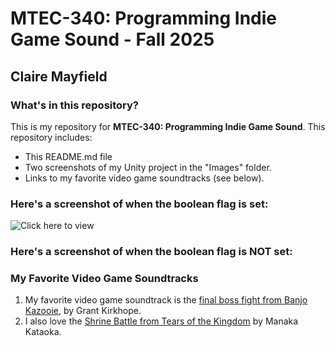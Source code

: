 # MTEC-340: Programming Indie Game Sound - Fall 2025
## Claire Mayfield


### What's in this repository?
This is my repository for **MTEC-340: Programming Indie Game Sound**. This repository includes: 
- This README.md file
- Two screenshots of my Unity project in the "Images" folder. 
- Links to my favorite video game soundtracks (see below). 

### Here's a screenshot of when the boolean flag is set:
![Click here to view](img/IsSet.png)

### Here's a screenshot of when the boolean flag is NOT set:


### My Favorite Video Game Soundtracks
1. My favorite video game soundtrack is the [final boss fight from Banjo Kazooie](https://youtu.be/k89y_LZuSYU?feature=shared), by Grant Kirkhope. 
2. I also love the [Shrine Battle from Tears of the Kingdom](https://www.youtube.com/watch?v=pVoQZp0sxCY) by Manaka Kataoka. 
